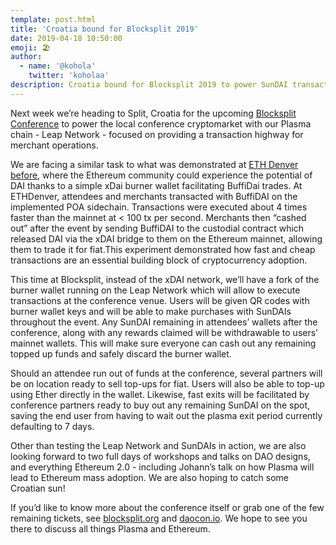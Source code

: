 ```yaml
---
template: post.html
title: 'Croatia bound for Blocksplit 2019'
date: 2019-04-18 10:50:00
emoji: 🏖
author:
  - name: '@kohola'
    twitter: 'koholaa'
description: Croatia bound for Blocksplit 2019 to power SunDAI transactions
---
```


Next week we’re heading to Split, Croatia for the upcoming [Blocksplit Conference](https://blocksplit.org/) to power the local conference cryptomarket with our Plasma chain - Leap Network -  focused on providing a transaction highway for merchant operations.

We are facing a similar task to what was demonstrated at [ETH Denver before](https://leapdao.org/blog/DAI-enabled-as-Plasma-Asset/), where the Ethereum community could experience the potential of DAI thanks to a simple xDai burner wallet facilitating BuffiDai trades. At ETHDenver, attendees and merchants transacted with BuffiDAI on the implemented POA sidechain. Transactions were executed about 4 times faster than the mainnet at < 100 tx per second. Merchants then “cashed out” after the event by sending BuffiDAI to the custodial contract which released DAI via the xDAI bridge to them on the Ethereum mainnet, allowing them to trade it for fiat.This experiment demonstrated how fast and cheap transactions are an essential building block of cryptocurrency adoption. 

This time at Blocksplit, instead of the xDAI network, we’ll have a fork of the burner wallet running on the Leap Network which will allow to execute transactions at the conference venue. Users will be given QR codes with burner wallet keys and will be able to make purchases with SunDAIs throughout the event. Any SunDAI remaining in attendees’ wallets after the conference, along with any rewards claimed will be withdrawable to users’ mainnet wallets. This will make sure everyone can cash out any remaining topped up funds and safely discard the burner wallet.

Should an attendee run out of funds at the conference, several partners will be on location ready to sell top-ups for fiat. Users will also be able to top-up using Ether directly in the wallet. Likewise, fast exits will be facilitated by conference partners ready to buy out any remaining SunDAI on the spot, saving the end user from having to wait out the plasma exit period currently defaulting to 7 days.

Other than testing the Leap Network and SunDAIs in action, we are also looking forward to two full days of workshops and talks on DAO designs, and everything Ethereum 2.0 - including Johann’s talk on how Plasma will lead to Ethereum mass adoption. We are also hoping to catch some Croatian sun! 

If you’d like to know more about the conference itself or grab one of the few remaining tickets, see [blocksplit.org](https://blocksplit.org/) and [daocon.io](https://daocon.io/). We hope to see you there to discuss all things Plasma and Ethereum.